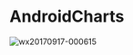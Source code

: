 # AndroidCharts

![wx20170917-000615](https://user-images.githubusercontent.com/7081069/30518815-d40a240a-9b3c-11e7-83cf-2442b2a1d2ce.png)
